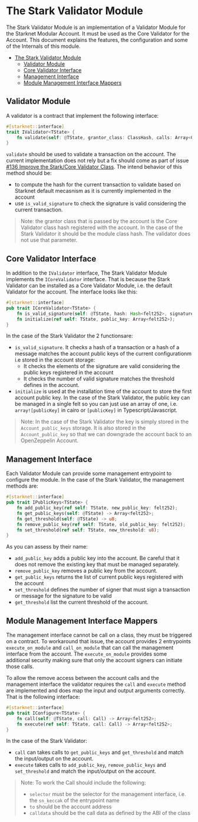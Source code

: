 # The Stark Validator Module

The Stark Validator Module is an implementation of a Validator Module for the
Starknet Modular Account. It must be used as the Core Validator for the Account.
This document explains the features, the configuration and some of the Internals
of this module.

- [The Stark Validator Module](#the-stark-validator-module)
  - [Validator Module](#validator-module)
  - [Core Validator Interface](#core-validator-interface)
  - [Management Interface](#management-interface)
  - [Module Management Interface Mappers](#module-management-interface-mappers)

## Validator Module

A validator is a contract that implement the following interface:

```rust
#[starknet::interface]
trait IValidator<TState> {
    fn validate(self: @TState, grantor_class: ClassHash, calls: Array<Call>) -> felt252;
}
```

`validate` should be used to validate a transaction on the account. The current
implementation does not rely but a fix should come as part of issue
[#136 Improve the Stark/Core Validator Class](https://github.com/0xknwn/starknet-modular-account/issues/136). The intend behavior of this method should be:
  - to compute the hash for the current transaction to validate based on
    Starknet default mecasnism as it is currently implemented in the account
  - use `is_valid_signature` to check the signature is valid considering the
    current transaction.

> Note: the grantor class that is passed by the account is the Core Validator
> class hash registered with the account. In the case of the Stark Validator
> it should be the module class hash. The validator does not use that parameter.

## Core Validator Interface

In addition to the `IValidator` interface, The Stark Validator Module implements
the `ICoreValidator` interface. That is because the Stark Validator can be
installed as a Core Validator Module, i.e. the default Validator for the account.
The interface looks like this:

```rust
#[starknet::interface]
pub trait ICoreValidator<TState> {
    fn is_valid_signature(self: @TState, hash: Hash<felt252>, signature: Array<felt252>) -> felt252;
    fn initialize(ref self: TState, public_key: Array<felt252>);
}
```

In the case of the Stark Validator the 2 functionsare:

- `is_valid_signature`. It checks a hash of a transaction or a hash of a message
  matches the account public keys of the current configurationm i.e stored in
  the account storage:
  - It checks the elements of the signature are valid considering the public
    keys registered in the account
  - It checks the number of valid signature matches the threshold defines in
    the account.
- `initialize` is used at the installation time of the account to store the
  first account public key. In the case of the Stark Validator, the public key
  can be managed in a single felt so you can just use an array of one, i.e.
  `array![publicKey]` in cairo or `[publicKey]` in Typescript/Javascript.

> Note: In the case of the Stark Validator the key is simply stored in the
> `Account_public_keys` storage. It is also stored in the `Account_public_key`
> so that we can downgrade the account back to an OpenZeppelin Account.

## Management Interface

Each Validator Module can provide some management entrypoint to configure the
module. In the case of the Stark Validator, the management methods are:

```rust
#[starknet::interface]
pub trait IPublicKeys<TState> {
    fn add_public_key(ref self: TState, new_public_key: felt252);
    fn get_public_keys(self: @TState) -> Array<felt252>;
    fn get_threshold(self: @TState) -> u8;
    fn remove_public_key(ref self: TState, old_public_key: felt252);
    fn set_threshold(ref self: TState, new_threshold: u8);
}
```

As you can assess by their name:

- `add_public_key` adds a public key into the account. Be careful that it does
  not remove the existing key that must be managed separately.
- `remove_public_key` removes a public key from the account.
- `get_public_keys` returns the list of current public keys registered with
  the account
- `set_threshold` defines the number of signer that must sign a transaction or
  message for the signature to be valid
- `get_threshold` list the current threshold of the account.

## Module Management Interface Mappers

The management interface cannot be call on a class, they must be triggered on
a contract. To workaround that issue, the account provides 2 entrypoints
`execute_on_module` and `call_on_module` that can call the management
interface from the account. The `execute_on_module` provides some additional
security making sure that only the account signers can initiate those calls.

To allow the remove access between the account calls and the management
interface the validator requires the `call` and `execute` method are implemented
and does map the input and output arguments correctly. That is the following
interface:

```rust
#[starknet::interface]
pub trait IConfigure<TState> {
    fn call(self: @TState, call: Call) -> Array<felt252>;
    fn execute(ref self: TState, call: Call) -> Array<felt252>;
}
```

In the case of the Stark Validator:

- `call` can takes calls to `get_public_keys` and `get_threshold` and match the
  input/output on the account.
- `execute` takes calls to `add_public_key`, `remove_public_keys` and
  `set_threshold` and match the input/output on the account.

> Note: To work the Call should include the following:
> - `selector` must be the selector for the management interface, i.e. the
>   `sn_keccak` of the entrypoint name
> - `to` should be the account address
> - `calldata` should be the call data as defined by the ABI of the class
